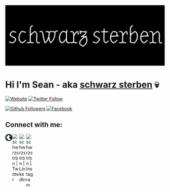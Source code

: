 <div align="center"><img src="img/sterb-AlmendraDx2460.jpg" width="550px">
</div>

# Hi I'm Sean - aka [schwarz sterben][website] 💀

[![Website](https://img.shields.io/website?label=schwarzsterben.ml&style=for-the-badge&url=https%3A%2F%2Fschwarzsterben.ml&color=black&labelColor=black)](https://schwarzsterben.ml)
[![Twitter Follow](https://img.shields.io/twitter/follow/schwrzstrbn?color=black&logo=twitter&style=for-the-badge&labelColor=black)](https://twitter.com/intent/follow?original_referer=https%3A%2F%2Fgithub.com%2Fschwrzstrbn&screen_name=schwrzstrbn)
<!-- [![Website](https://img.shields.io/website?label=Facebook&style=for-the-badge&url=https%3A%2F%2Ffacebook.com/schwrzstrbn)](https://facebook.com/schwrzstrbn) -->
[![Github Followers](https://img.shields.io/github/followers/schwrzstrbn?style=for-the-badge&color=black&labelColor=black)](https://github.com/schwrzstrbn)
[![Facebook](https://img.shields.io/twitter/url?color=black&label=Facebook&style=for-the-badge&url=https%3A%2F%2Fwww.facebook.com%2Fschwrzstrbn&labelColor=black)](https://facebook.com/schwrzstrbn)

## Connect with me:

[<img align="left" alt="schwarzsterben.ml" width="22px" src="https://raw.githubusercontent.com/iconic/open-iconic/master/svg/globe.svg" />][website]
[<img align="left" alt="schwrzstrbn | Twitter" width="22px" src="https://cdn.jsdelivr.net/npm/simple-icons@v3/icons/twitter.svg" />][twitter]
[<img align="left" alt="schwrzstrbn | LinkedIn" width="22px" src="https://cdn.jsdelivr.net/npm/simple-icons@v3/icons/linkedin.svg" />][linkedin]
[<img align="left" alt="schwrzstrbn | Instagram" width="22px" src="https://cdn.jsdelivr.net/npm/simple-icons@v3/icons/instagram.svg" />][instagram]

<br />

<!-- ### Languages and Tools:

[<img align="left" alt="Visual Studio Code" width="26px" src="https://raw.githubusercontent.com/github/explore/80688e429a7d4ef2fca1e82350fe8e3517d3494d/topics/visual-studio-code/visual-studio-code.png" />]
[<img align="left" alt="HTML5" width="26px" src="https://raw.githubusercontent.com/github/explore/80688e429a7d4ef2fca1e82350fe8e3517d3494d/topics/html/html.png" />]
[<img align="left" alt="CSS3" width="26px" src="https://raw.githubusercontent.com/github/explore/80688e429a7d4ef2fca1e82350fe8e3517d3494d/topics/css/css.png" />]
[<img align="left" alt="JavaScript" width="26px" src="https://raw.githubusercontent.com/github/explore/80688e429a7d4ef2fca1e82350fe8e3517d3494d/topics/javascript/javascript.png" />]
[<img align="left" alt="Git" width="26px" src="https://raw.githubusercontent.com/github/explore/80688e429a7d4ef2fca1e82350fe8e3517d3494d/topics/git/git.png" />]
[<img align="left" alt="GitHub" width="26px" src="https://raw.githubusercontent.com/github/explore/78df643247d429f6cc873026c0622819ad797942/topics/github/github.png" />]
[<img align="left" alt="Terminal" width="26px" src="https://raw.githubusercontent.com/github/explore/80688e429a7d4ef2fca1e82350fe8e3517d3494d/topics/terminal/terminal.png" />]

<br /> -->


<!--
**schwarz-sterben/schwarz-sterben** is a ✨ _special_ ✨ repository because its `README.md` (this file) appears on your GitHub profile.

Here are some ideas to get you started:

- 🔭 I’m currently working on ...
- 🌱 I’m currently learning ...
- 👯 I’m looking to collaborate on ...
- 🤔 I’m looking for help with ...
- 💬 Ask me about ...
- 📫 How to reach me: ...
- 😄 Pronouns: ...
- ⚡ Fun fact: ...
-->
[website]: https://www.schwarzsterben.ml
[twitter]: https://twitter.com/schwrzstrbn
[instagram]: https://instagram.com/schwrzstrbn
[linkedin]: https://linkedin.com/in/schwrzstrbn
